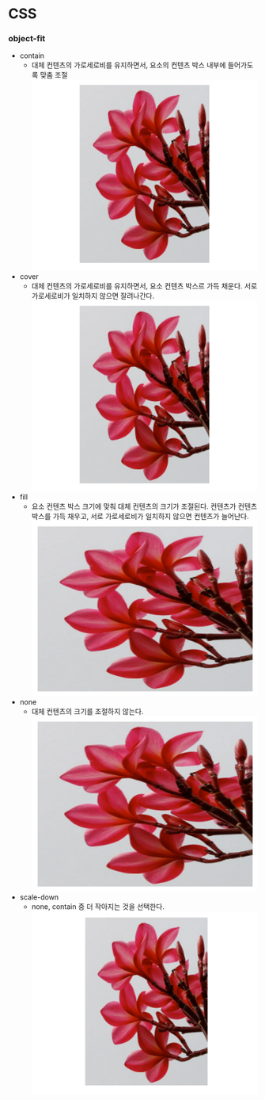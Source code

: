 # CSS

### object-fit

- contain
  - 대체 컨텐츠의 가로세로비를 유지하면서, 요소의 컨텐츠 박스 내부에 들어가도록 맞춤 조절
    ![Alt text](image.png)
- cover
  - 대체 컨텐츠의 가로세로비를 유지하면서, 요소 컨텐츠 박스르 가득 채운다. 서로 가로세로비가 일치하지 않으면 잘려나간다.
    ![Alt text](image-1.png)
- fill
  - 요소 컨텐츠 박스 크기에 맞춰 대체 컨텐츠의 크기가 조절된다. 컨텐츠가 컨텐츠 박스를 가득 채우고, 서로 가로세로비가 일치하지 않으면 컨텐츠가 늘어난다.
    ![Alt text](image-3.png)
- none
  - 대체 컨텐츠의 크기를 조절하지 않는다.
    ![Alt text](image-4.png)
- scale-down
  - none, contain 중 더 작아지는 것을 선택한다.
    ![Alt text](image-5.png)
